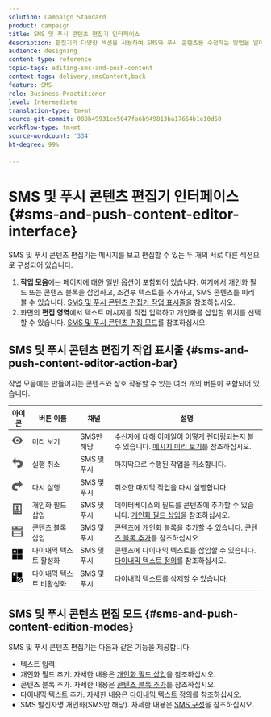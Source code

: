 ```yaml
---
solution: Campaign Standard
product: campaign
title: SMS 및 푸시 콘텐츠 편집기 인터페이스
description: 편집기의 다양한 섹션을 사용하여 SMS와 푸시 콘텐츠를 수정하는 방법을 알아봅니다.
audience: designing
content-type: reference
topic-tags: editing-sms-and-push-content
context-tags: delivery,smsContent,back
feature: SMS
role: Business Practitioner
level: Intermediate
translation-type: tm+mt
source-git-commit: 088b49931ee5047fa6b949813ba17654b1e10d60
workflow-type: tm+mt
source-wordcount: '334'
ht-degree: 99%

---
```



# SMS 및 푸시 콘텐츠 편집기 인터페이스{#sms-and-push-content-editor-interface}

SMS 및 푸시 콘텐츠 편집기는 메시지를 보고 편집할 수 있는 두 개의 서로 다른 섹션으로 구성되어 있습니다.

1. **작업 모음**&#x200B;에는 페이지에 대한 일반 옵션이 포함되어 있습니다. 여기에서 개인화 필드 또는 콘텐츠 블록을 삽입하고, 조건부 텍스트를 추가하고, SMS 콘텐츠를 미리 볼 수 있습니다. [SMS 및 푸시 콘텐츠 편집기 작업 표시줄](#sms-and-push-content-editor-action-bar)을 참조하십시오.
1. 화면의 **편집 영역**&#x200B;에서 텍스트 메시지를 직접 입력하고 개인화를 삽입할 위치를 선택할 수 있습니다. [SMS 및 푸시 콘텐츠 편집 모드](#sms-and-push-content-edition-modes)를 참조하십시오.

## SMS 및 푸시 콘텐츠 편집기 작업 표시줄 {#sms-and-push-content-editor-action-bar}

작업 모음에는 만들어지는 콘텐츠와 상호 작용할 수 있는 여러 개의 버튼이 포함되어 있습니다.

<table> 
 <thead> 
  <tr> 
   <th> 아이콘<br /> </th> 
   <th> 버튼 이름<br /> </th> 
   <th> 채널<br /> </th> 
   <th> 설명<br /> </th> 
  </tr> 
 </thead> 
 <tbody> 
  <tr> 
   <td> <img height="21px" src="assets/viewon_darkgrey-24px.png" /> <br /> </td> 
   <td> <span class="uicontrol">미리 보기</span> <br /> </td> 
   <td> SMS만 해당<br /> </td> 
   <td> 수신자에 대해 이메일이 어떻게 렌더링되는지 볼 수 있습니다. <a href="../../sending/using/previewing-messages.md">메시지 미리 보기</a>를 참조하십시오.<br /> </td> 
  </tr> 
  <tr> 
   <td> <img height="21px" src="assets/undo_darkgrey-24px.png" /> <br /> </td> 
   <td> <span class="uicontrol">실행 취소</span> <br /> </td> 
   <td> SMS 및 푸시<br /> </td> 
   <td> 마지막으로 수행된 작업을 취소합니다.<br /> </td> 
  </tr> 
  <tr> 
   <td> <img height="21px" src="assets/redo_darkgrey-24px.png" /> <br /> </td> 
   <td> <span class="uicontrol">다시 실행</span> <br /> </td> 
   <td> SMS 및 푸시<br /> </td> 
   <td> 취소한 마지막 작업을 다시 실행합니다.<br /> </td> 
  </tr> 
  <tr> 
   <td> <img height="21px" src="assets/personalization_field_darkgrey-24px.png" /> <br /> </td> 
   <td> <span class="uicontrol">개인화 필드 삽입</span> <br /> </td> 
   <td> SMS 및 푸시<br /> </td> 
   <td> 데이터베이스의 필드를 콘텐츠에 추가할 수 있습니다. <a href="../../designing/using/personalization.md#inserting-a-personalization-field" target="_blank">개인화 필드 삽입</a>을 참조하십시오.<br /> </td> 
  </tr> 
  <tr> 
   <td> <img height="21px" src="assets/personalization_block_darkgrey-24px.png" /> <br /> </td> 
   <td> <span class="uicontrol">콘텐츠 블록 삽입</span> <br /> </td> 
   <td> SMS 및 푸시<br /> </td> 
   <td> 콘텐츠에 개인화 블록을 추가할 수 있습니다. <a href="../../designing/using/personalization.md#adding-a-content-block" target="_blank">콘텐츠 블록 추가</a>를 참조하십시오.<br /> </td> 
  </tr> 
  <tr> 
   <td> <img height="21px" src="assets/dynamiccontent_24px.png" /> <br /> </td> 
   <td> <span class="uicontrol">다이내믹 텍스트 활성화</span> <br /> </td> 
   <td> SMS 및 푸시<br /> </td> 
   <td> 콘텐츠에 다이내믹 텍스트를 삽입할 수 있습니다. <a href="../../channels/using/defining-dynamic-text.md" target="_blank">다이내믹 텍스트 정의</a>를 참조하십시오.<br /> </td> 
  </tr> 
  <tr> 
   <td> <img height="21px" src="assets/dynamiccontentdisable_24px.png" /> <br /> </td> 
   <td> <span class="uicontrol">다이내믹 텍스트 비활성화</span> <br /> </td> 
   <td> SMS 및 푸시<br /> </td> 
   <td> 다이내믹 텍스트를 삭제할 수 있습니다.<br /> </td> 
  </tr> 
 </tbody> 
</table>

## SMS 및 푸시 콘텐츠 편집 모드 {#sms-and-push-content-edition-modes}

SMS 및 푸시 콘텐츠 편집기는 다음과 같은 기능을 제공합니다.

* 텍스트 입력.
* 개인화 필드 추가. 자세한 내용은 [개인화 필드 삽입](../../designing/using/personalization.md#inserting-a-personalization-field)을 참조하십시오.
* 콘텐츠 블록 추가. 자세한 내용은 [콘텐츠 블록 추가](../../designing/using/personalization.md#adding-a-content-block)를 참조하십시오.
* 다이내믹 텍스트 추가. 자세한 내용은 [다이내믹 텍스트 정의](../../channels/using/defining-dynamic-text.md)를 참조하십시오.
* SMS 발신자명 개인화(SMS만 해당). 자세한 내용은 [SMS 구성](../../administration/using/configuring-sms-channel.md#configuring-sms-properties)을 참조하십시오.
